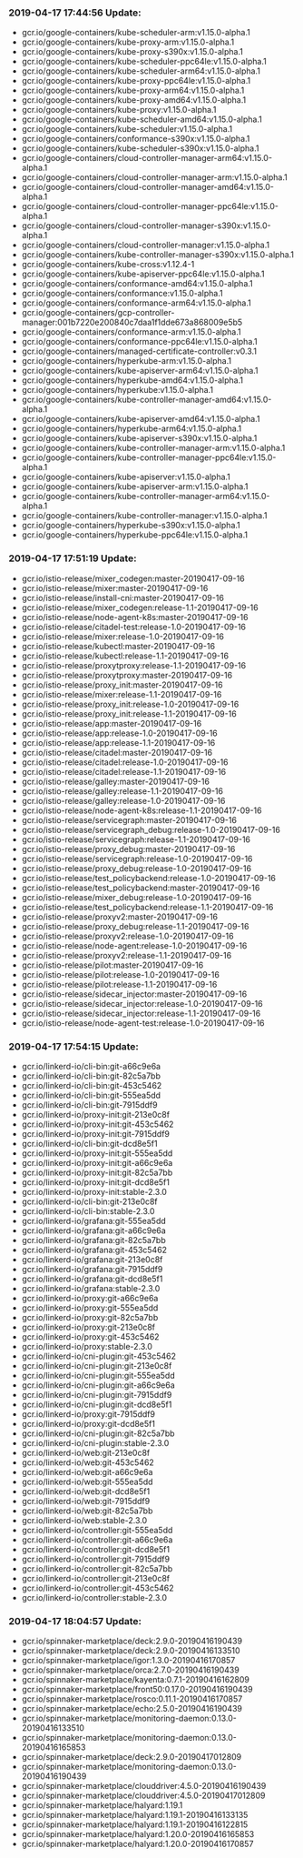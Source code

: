 ### 2019-04-17 17:44:56 Update:

- gcr.io/google-containers/kube-scheduler-arm:v1.15.0-alpha.1
- gcr.io/google-containers/kube-proxy-arm:v1.15.0-alpha.1
- gcr.io/google-containers/kube-proxy-s390x:v1.15.0-alpha.1
- gcr.io/google-containers/kube-scheduler-ppc64le:v1.15.0-alpha.1
- gcr.io/google-containers/kube-scheduler-arm64:v1.15.0-alpha.1
- gcr.io/google-containers/kube-proxy-ppc64le:v1.15.0-alpha.1
- gcr.io/google-containers/kube-proxy-arm64:v1.15.0-alpha.1
- gcr.io/google-containers/kube-proxy-amd64:v1.15.0-alpha.1
- gcr.io/google-containers/kube-proxy:v1.15.0-alpha.1
- gcr.io/google-containers/kube-scheduler-amd64:v1.15.0-alpha.1
- gcr.io/google-containers/kube-scheduler:v1.15.0-alpha.1
- gcr.io/google-containers/conformance-s390x:v1.15.0-alpha.1
- gcr.io/google-containers/kube-scheduler-s390x:v1.15.0-alpha.1
- gcr.io/google-containers/cloud-controller-manager-arm64:v1.15.0-alpha.1
- gcr.io/google-containers/cloud-controller-manager-arm:v1.15.0-alpha.1
- gcr.io/google-containers/cloud-controller-manager-amd64:v1.15.0-alpha.1
- gcr.io/google-containers/cloud-controller-manager-ppc64le:v1.15.0-alpha.1
- gcr.io/google-containers/cloud-controller-manager-s390x:v1.15.0-alpha.1
- gcr.io/google-containers/cloud-controller-manager:v1.15.0-alpha.1
- gcr.io/google-containers/kube-controller-manager-s390x:v1.15.0-alpha.1
- gcr.io/google-containers/kube-cross:v1.12.4-1
- gcr.io/google-containers/kube-apiserver-ppc64le:v1.15.0-alpha.1
- gcr.io/google-containers/conformance-amd64:v1.15.0-alpha.1
- gcr.io/google-containers/conformance:v1.15.0-alpha.1
- gcr.io/google-containers/conformance-arm64:v1.15.0-alpha.1
- gcr.io/google-containers/gcp-controller-manager:001b7220e200840c7daa1f1dde673a868009e5b5
- gcr.io/google-containers/conformance-arm:v1.15.0-alpha.1
- gcr.io/google-containers/conformance-ppc64le:v1.15.0-alpha.1
- gcr.io/google-containers/managed-certificate-controller:v0.3.1
- gcr.io/google-containers/hyperkube-arm:v1.15.0-alpha.1
- gcr.io/google-containers/kube-apiserver-arm64:v1.15.0-alpha.1
- gcr.io/google-containers/hyperkube-amd64:v1.15.0-alpha.1
- gcr.io/google-containers/hyperkube:v1.15.0-alpha.1
- gcr.io/google-containers/kube-controller-manager-amd64:v1.15.0-alpha.1
- gcr.io/google-containers/kube-apiserver-amd64:v1.15.0-alpha.1
- gcr.io/google-containers/hyperkube-arm64:v1.15.0-alpha.1
- gcr.io/google-containers/kube-apiserver-s390x:v1.15.0-alpha.1
- gcr.io/google-containers/kube-controller-manager-arm:v1.15.0-alpha.1
- gcr.io/google-containers/kube-controller-manager-ppc64le:v1.15.0-alpha.1
- gcr.io/google-containers/kube-apiserver:v1.15.0-alpha.1
- gcr.io/google-containers/kube-apiserver-arm:v1.15.0-alpha.1
- gcr.io/google-containers/kube-controller-manager-arm64:v1.15.0-alpha.1
- gcr.io/google-containers/kube-controller-manager:v1.15.0-alpha.1
- gcr.io/google-containers/hyperkube-s390x:v1.15.0-alpha.1
- gcr.io/google-containers/hyperkube-ppc64le:v1.15.0-alpha.1
### 2019-04-17 17:51:19 Update:

- gcr.io/istio-release/mixer_codegen:master-20190417-09-16
- gcr.io/istio-release/mixer:master-20190417-09-16
- gcr.io/istio-release/install-cni:master-20190417-09-16
- gcr.io/istio-release/mixer_codegen:release-1.1-20190417-09-16
- gcr.io/istio-release/node-agent-k8s:master-20190417-09-16
- gcr.io/istio-release/citadel-test:release-1.0-20190417-09-16
- gcr.io/istio-release/mixer:release-1.0-20190417-09-16
- gcr.io/istio-release/kubectl:master-20190417-09-16
- gcr.io/istio-release/kubectl:release-1.1-20190417-09-16
- gcr.io/istio-release/proxytproxy:release-1.1-20190417-09-16
- gcr.io/istio-release/proxytproxy:master-20190417-09-16
- gcr.io/istio-release/proxy_init:master-20190417-09-16
- gcr.io/istio-release/mixer:release-1.1-20190417-09-16
- gcr.io/istio-release/proxy_init:release-1.0-20190417-09-16
- gcr.io/istio-release/proxy_init:release-1.1-20190417-09-16
- gcr.io/istio-release/app:master-20190417-09-16
- gcr.io/istio-release/app:release-1.0-20190417-09-16
- gcr.io/istio-release/app:release-1.1-20190417-09-16
- gcr.io/istio-release/citadel:master-20190417-09-16
- gcr.io/istio-release/citadel:release-1.0-20190417-09-16
- gcr.io/istio-release/citadel:release-1.1-20190417-09-16
- gcr.io/istio-release/galley:master-20190417-09-16
- gcr.io/istio-release/galley:release-1.1-20190417-09-16
- gcr.io/istio-release/galley:release-1.0-20190417-09-16
- gcr.io/istio-release/node-agent-k8s:release-1.1-20190417-09-16
- gcr.io/istio-release/servicegraph:master-20190417-09-16
- gcr.io/istio-release/servicegraph_debug:release-1.0-20190417-09-16
- gcr.io/istio-release/servicegraph:release-1.1-20190417-09-16
- gcr.io/istio-release/proxy_debug:master-20190417-09-16
- gcr.io/istio-release/servicegraph:release-1.0-20190417-09-16
- gcr.io/istio-release/proxy_debug:release-1.0-20190417-09-16
- gcr.io/istio-release/test_policybackend:release-1.0-20190417-09-16
- gcr.io/istio-release/test_policybackend:master-20190417-09-16
- gcr.io/istio-release/mixer_debug:release-1.0-20190417-09-16
- gcr.io/istio-release/test_policybackend:release-1.1-20190417-09-16
- gcr.io/istio-release/proxyv2:master-20190417-09-16
- gcr.io/istio-release/proxy_debug:release-1.1-20190417-09-16
- gcr.io/istio-release/proxyv2:release-1.0-20190417-09-16
- gcr.io/istio-release/node-agent:release-1.0-20190417-09-16
- gcr.io/istio-release/proxyv2:release-1.1-20190417-09-16
- gcr.io/istio-release/pilot:master-20190417-09-16
- gcr.io/istio-release/pilot:release-1.0-20190417-09-16
- gcr.io/istio-release/pilot:release-1.1-20190417-09-16
- gcr.io/istio-release/sidecar_injector:master-20190417-09-16
- gcr.io/istio-release/sidecar_injector:release-1.0-20190417-09-16
- gcr.io/istio-release/sidecar_injector:release-1.1-20190417-09-16
- gcr.io/istio-release/node-agent-test:release-1.0-20190417-09-16
### 2019-04-17 17:54:15 Update:

- gcr.io/linkerd-io/cli-bin:git-a66c9e6a
- gcr.io/linkerd-io/cli-bin:git-82c5a7bb
- gcr.io/linkerd-io/cli-bin:git-453c5462
- gcr.io/linkerd-io/cli-bin:git-555ea5dd
- gcr.io/linkerd-io/cli-bin:git-7915ddf9
- gcr.io/linkerd-io/proxy-init:git-213e0c8f
- gcr.io/linkerd-io/proxy-init:git-453c5462
- gcr.io/linkerd-io/proxy-init:git-7915ddf9
- gcr.io/linkerd-io/cli-bin:git-dcd8e5f1
- gcr.io/linkerd-io/proxy-init:git-555ea5dd
- gcr.io/linkerd-io/proxy-init:git-a66c9e6a
- gcr.io/linkerd-io/proxy-init:git-82c5a7bb
- gcr.io/linkerd-io/proxy-init:git-dcd8e5f1
- gcr.io/linkerd-io/proxy-init:stable-2.3.0
- gcr.io/linkerd-io/cli-bin:git-213e0c8f
- gcr.io/linkerd-io/cli-bin:stable-2.3.0
- gcr.io/linkerd-io/grafana:git-555ea5dd
- gcr.io/linkerd-io/grafana:git-a66c9e6a
- gcr.io/linkerd-io/grafana:git-82c5a7bb
- gcr.io/linkerd-io/grafana:git-453c5462
- gcr.io/linkerd-io/grafana:git-213e0c8f
- gcr.io/linkerd-io/grafana:git-7915ddf9
- gcr.io/linkerd-io/grafana:git-dcd8e5f1
- gcr.io/linkerd-io/grafana:stable-2.3.0
- gcr.io/linkerd-io/proxy:git-a66c9e6a
- gcr.io/linkerd-io/proxy:git-555ea5dd
- gcr.io/linkerd-io/proxy:git-82c5a7bb
- gcr.io/linkerd-io/proxy:git-213e0c8f
- gcr.io/linkerd-io/proxy:git-453c5462
- gcr.io/linkerd-io/proxy:stable-2.3.0
- gcr.io/linkerd-io/cni-plugin:git-453c5462
- gcr.io/linkerd-io/cni-plugin:git-213e0c8f
- gcr.io/linkerd-io/cni-plugin:git-555ea5dd
- gcr.io/linkerd-io/cni-plugin:git-a66c9e6a
- gcr.io/linkerd-io/cni-plugin:git-7915ddf9
- gcr.io/linkerd-io/cni-plugin:git-dcd8e5f1
- gcr.io/linkerd-io/proxy:git-7915ddf9
- gcr.io/linkerd-io/proxy:git-dcd8e5f1
- gcr.io/linkerd-io/cni-plugin:git-82c5a7bb
- gcr.io/linkerd-io/cni-plugin:stable-2.3.0
- gcr.io/linkerd-io/web:git-213e0c8f
- gcr.io/linkerd-io/web:git-453c5462
- gcr.io/linkerd-io/web:git-a66c9e6a
- gcr.io/linkerd-io/web:git-555ea5dd
- gcr.io/linkerd-io/web:git-dcd8e5f1
- gcr.io/linkerd-io/web:git-7915ddf9
- gcr.io/linkerd-io/web:git-82c5a7bb
- gcr.io/linkerd-io/web:stable-2.3.0
- gcr.io/linkerd-io/controller:git-555ea5dd
- gcr.io/linkerd-io/controller:git-a66c9e6a
- gcr.io/linkerd-io/controller:git-dcd8e5f1
- gcr.io/linkerd-io/controller:git-7915ddf9
- gcr.io/linkerd-io/controller:git-82c5a7bb
- gcr.io/linkerd-io/controller:git-213e0c8f
- gcr.io/linkerd-io/controller:git-453c5462
- gcr.io/linkerd-io/controller:stable-2.3.0
### 2019-04-17 18:04:57 Update:

- gcr.io/spinnaker-marketplace/deck:2.9.0-20190416190439
- gcr.io/spinnaker-marketplace/deck:2.9.0-20190416133510
- gcr.io/spinnaker-marketplace/igor:1.3.0-20190416170857
- gcr.io/spinnaker-marketplace/orca:2.7.0-20190416190439
- gcr.io/spinnaker-marketplace/kayenta:0.7.1-20190416162809
- gcr.io/spinnaker-marketplace/front50:0.17.0-20190416190439
- gcr.io/spinnaker-marketplace/rosco:0.11.1-20190416170857
- gcr.io/spinnaker-marketplace/echo:2.5.0-20190416190439
- gcr.io/spinnaker-marketplace/monitoring-daemon:0.13.0-20190416133510
- gcr.io/spinnaker-marketplace/monitoring-daemon:0.13.0-20190416165853
- gcr.io/spinnaker-marketplace/deck:2.9.0-20190417012809
- gcr.io/spinnaker-marketplace/monitoring-daemon:0.13.0-20190416190439
- gcr.io/spinnaker-marketplace/clouddriver:4.5.0-20190416190439
- gcr.io/spinnaker-marketplace/clouddriver:4.5.0-20190417012809
- gcr.io/spinnaker-marketplace/halyard:1.19.1
- gcr.io/spinnaker-marketplace/halyard:1.19.1-20190416133135
- gcr.io/spinnaker-marketplace/halyard:1.19.1-20190416122815
- gcr.io/spinnaker-marketplace/halyard:1.20.0-20190416165853
- gcr.io/spinnaker-marketplace/halyard:1.20.0-20190416170857

